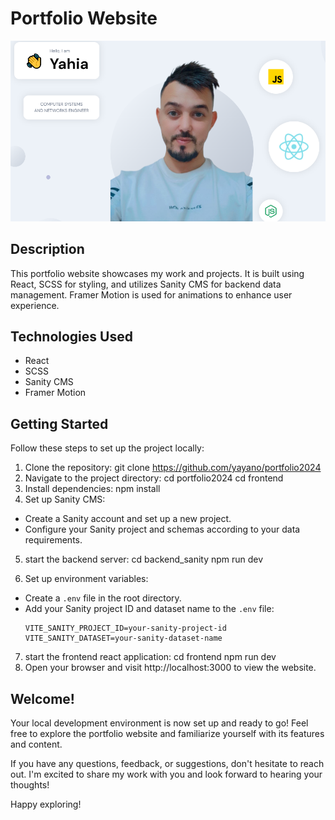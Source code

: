 # Portfolio Website

![Screenshot](screenshot.png)

## Description

This portfolio website showcases my work and projects. It is built using React, SCSS for styling, and utilizes Sanity CMS for backend data management. Framer Motion is used for animations to enhance user experience.

## Technologies Used

- React
- SCSS
- Sanity CMS
- Framer Motion

## Getting Started

Follow these steps to set up the project locally:

1. Clone the repository:
   git clone https://github.com/yayano/portfolio2024
2. Navigate to the project directory:
   cd portfolio2024
   cd frontend
3. Install dependencies:
   npm install
4. Set up Sanity CMS:

- Create a Sanity account and set up a new project.
- Configure your Sanity project and schemas according to your data requirements.

5. start the backend server:
   cd backend_sanity
   npm run dev

6. Set up environment variables:

- Create a `.env` file in the root directory.
- Add your Sanity project ID and dataset name to the `.env` file:
  ```
  VITE_SANITY_PROJECT_ID=your-sanity-project-id
  VITE_SANITY_DATASET=your-sanity-dataset-name
  ```

7. start the frontend react application:
   cd frontend
   npm run dev
8. Open your browser and visit http://localhost:3000 to view the website.

## Welcome!

Your local development environment is now set up and ready to go! Feel free to explore the portfolio website and familiarize yourself with its features and content.

If you have any questions, feedback, or suggestions, don't hesitate to reach out. I'm excited to share my work with you and look forward to hearing your thoughts!

Happy exploring!
